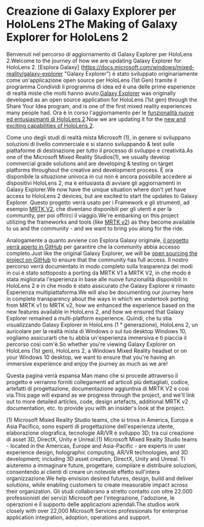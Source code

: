 # <a name="the-making-of-galaxy-explorer-for-hololens-2"></a><span data-ttu-id="2cfd3-101">Creazione di Galaxy Explorer per HoloLens 2</span><span class="sxs-lookup"><span data-stu-id="2cfd3-101">The Making of Galaxy Explorer for HoloLens 2</span></span>

<span data-ttu-id="2cfd3-102">Benvenuti nel percorso di aggiornamento di Galaxy Explorer per HoloLens 2.</span><span class="sxs-lookup"><span data-stu-id="2cfd3-102">Welcome to the journey of how we are updating Galaxy Explorer for HoloLens 2.</span></span> <span data-ttu-id="2cfd3-103">[Esplora Galaxy] (https://docs.microsoft.com/windows/mixed-reality/galaxy-explorer "Galaxy Explorer") è stato sviluppato originariamente come un'applicazione open source per HoloLens (1st Gen) tramite il programma Condividi il programma di idea ed è una delle prime esperienze di realtà miste che molti hanno avuto.</span><span class="sxs-lookup"><span data-stu-id="2cfd3-103">[Galaxy Explorer](https://docs.microsoft.com/windows/mixed-reality/galaxy-explorer "Galaxy Explorer") was originally developed as an open source application for HoloLens (1st gen) through the Share Your Idea program, and is one of the first mixed reality experiences many people had.</span></span> <span data-ttu-id="2cfd3-104">Ora è in corso l'aggiornamento per le [funzionalità nuove ed entusiasmanti di HoloLens 2](https://www.microsoft.com/hololens/hardware).</span><span class="sxs-lookup"><span data-stu-id="2cfd3-104">Now we are updating it for the [new and exciting capabilities of HoloLens 2](https://www.microsoft.com/hololens/hardware).</span></span>

<span data-ttu-id="2cfd3-105">Come uno degli studi di realtà mista Microsoft (1), in genere si sviluppano soluzioni di livello commerciale e si stanno sviluppando & test sulle piattaforme di destinazione per tutto il processo di sviluppo e creatività.</span><span class="sxs-lookup"><span data-stu-id="2cfd3-105">As one of the Microsoft Mixed Reality Studios(1), we usually develop commercial grade solutions and are developing & testing on target platforms throughout the creative and development process.</span></span> <span data-ttu-id="2cfd3-106">È ora disponibile la situazione univoca in cui non è ancora possibile accedere ai dispositivi HoloLens 2, ma è entusiasta di avviare gli aggiornamenti in Galaxy Explorer.</span><span class="sxs-lookup"><span data-stu-id="2cfd3-106">We now have the unique situation where don’t yet have access to HoloLens 2 devices, but are excited to start the updates to Galaxy Explorer.</span></span> <span data-ttu-id="2cfd3-107">Questo progetto verrà usato per i Framework e gli strumenti, ad esempio [MRTK V2](https://microsoft.github.io/MixedRealityToolkit-Unity/Documentation/GettingStartedWithTheMRTK.html), che diventano disponibili per gli utenti e per la community, per poi offrirci il viaggio.</span><span class="sxs-lookup"><span data-stu-id="2cfd3-107">We're embarking on this project utilizing the frameworks and tools (like [MRTK v2](https://microsoft.github.io/MixedRealityToolkit-Unity/Documentation/GettingStartedWithTheMRTK.html)) as they become available to us and the community - and we want to bring you along for the ride.</span></span>

<span data-ttu-id="2cfd3-108">Analogamente a quanto avviene con Esplora Galaxy originale, [il progetto verrà aperto in GitHub](https://github.com/Microsoft/GalaxyExplorer) per garantire che la community abbia accesso completo.</span><span class="sxs-lookup"><span data-stu-id="2cfd3-108">Just like the original Galaxy Explorer, we will be [open sourcing the project on GitHub](https://github.com/Microsoft/GalaxyExplorer) to ensure that the community has full access.</span></span> <span data-ttu-id="2cfd3-109">Il nostro percorso verrà documentato in modo completo sulla trasparenza dei modi in cui è stato sottoposto a porting da MRTK V1 a MRTK V2, in che modo è stata migliorata l'esperienza in base alle nuove funzionalità disponibili in HoloLens 2 e in che modo è stato assicurato che Galaxy Explorer è rimasto Esperienza multipiattaforma.</span><span class="sxs-lookup"><span data-stu-id="2cfd3-109">We will also be documenting our journey here in complete transparency about the ways in which we undertook porting from MRTK v1 to MRTK v2, how we enhanced the experience based on the new features available in HoloLens 2, and how we ensured that Galaxy Explorer remained a multi-platform experience.</span></span> <span data-ttu-id="2cfd3-110">Quindi, che tu stia visualizzando Galaxy Explorer in HoloLens (1 ° generazione), HoloLens 2, un auricolare per la realtà mista di Windows o sul tuo desktop Windows 10, vogliamo assicurarti che tu abbia un'esperienza immersiva e ti piaccia il percorso così com'è.</span><span class="sxs-lookup"><span data-stu-id="2cfd3-110">So whether you're viewing Galaxy Explorer on HoloLens (1st gen), HoloLens 2, a Windows Mixed Reality headset or on your Windows 10 desktop, we want to ensure that you're having an immersive experience and enjoy the journey as much as we are!</span></span>

<span data-ttu-id="2cfd3-111">Questa pagina verrà espansa Man mano che si procede attraverso il progetto e verranno forniti collegamenti ad articoli più dettagliati, codice, artefatti di progettazione, documentazione aggiuntiva di MRTK V2 e così via.</span><span class="sxs-lookup"><span data-stu-id="2cfd3-111">This page will expand as we progress through the project, and we'll link out to more detailed articles, code, design artefacts, additional MRTK v2 documentation, etc. to provide you with an insider's look at the project.</span></span>



<span data-ttu-id="2cfd3-112">(1) Microsoft Mixed Reality Studio teams, che si trova in America, Europa e Asia Pacifico, sono esperti di progettazione dell'esperienza utente, elaborazione olografica, tecnologie AR/VR e sviluppo 3D; tra cui creazione di asset 3D, DirectX, Unity e Unreal.</span><span class="sxs-lookup"><span data-stu-id="2cfd3-112">(1) Microsoft Mixed Reality Studio teams - located in the Americas, Europe and Asia-Pacific - are experts in user experience design, holographic computing, AR/VR technologies, and 3D development; including 3D asset creation, DirectX, Unity and Unreal.</span></span> <span data-ttu-id="2cfd3-113">Ti aiuteremo a immaginare future, progettare, compilare e distribuire soluzioni, consentendo ai clienti di creare un notevole effetto sull'intera organizzazione.</span><span class="sxs-lookup"><span data-stu-id="2cfd3-113">We help envision desired futures, design, build and deliver solutions, while enabling customers to create measurable impact across their organization.</span></span> <span data-ttu-id="2cfd3-114">Gli studi collaborano a stretto contatto con oltre 22.000 professionisti dei servizi Microsoft per l'integrazione, l'adozione, le operazioni e il supporto delle applicazioni aziendali.</span><span class="sxs-lookup"><span data-stu-id="2cfd3-114">The studios work closely with over 22,000 Microsoft Services professionals for enterprise application integration, adoption, operations and support.</span></span>
